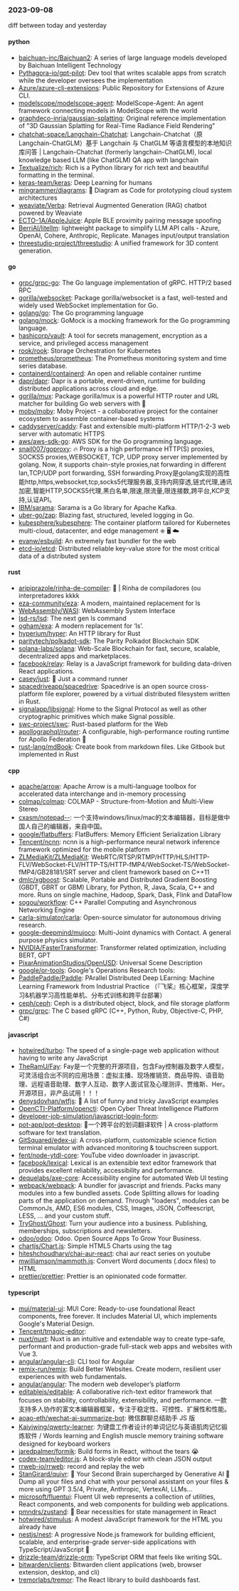 ### 2023-09-08
diff between today and yesterday

#### python
* [baichuan-inc/Baichuan2](https://github.com/baichuan-inc/Baichuan2): A series of large language models developed by Baichuan Intelligent Technology
* [Pythagora-io/gpt-pilot](https://github.com/Pythagora-io/gpt-pilot): Dev tool that writes scalable apps from scratch while the developer oversees the implementation
* [Azure/azure-cli-extensions](https://github.com/Azure/azure-cli-extensions): Public Repository for Extensions of Azure CLI.
* [modelscope/modelscope-agent](https://github.com/modelscope/modelscope-agent): ModelScope-Agent: An agent framework connecting models in ModelScope with the world
* [graphdeco-inria/gaussian-splatting](https://github.com/graphdeco-inria/gaussian-splatting): Original reference implementation of "3D Gaussian Splatting for Real-Time Radiance Field Rendering"
* [chatchat-space/Langchain-Chatchat](https://github.com/chatchat-space/Langchain-Chatchat): Langchain-Chatchat（原Langchain-ChatGLM）基于 Langchain 与 ChatGLM 等语言模型的本地知识库问答 | Langchain-Chatchat (formerly langchain-ChatGLM), local knowledge based LLM (like ChatGLM) QA app with langchain
* [Textualize/rich](https://github.com/Textualize/rich): Rich is a Python library for rich text and beautiful formatting in the terminal.
* [keras-team/keras](https://github.com/keras-team/keras): Deep Learning for humans
* [mingrammer/diagrams](https://github.com/mingrammer/diagrams): 🎨 Diagram as Code for prototyping cloud system architectures
* [weaviate/Verba](https://github.com/weaviate/Verba): Retrieval Augmented Generation (RAG) chatbot powered by Weaviate
* [ECTO-1A/AppleJuice](https://github.com/ECTO-1A/AppleJuice): Apple BLE proximity pairing message spoofing
* [BerriAI/litellm](https://github.com/BerriAI/litellm): lightweight package to simplify LLM API calls - Azure, OpenAI, Cohere, Anthropic, Replicate. Manages input/output translation
* [threestudio-project/threestudio](https://github.com/threestudio-project/threestudio): A unified framework for 3D content generation.

#### go
* [grpc/grpc-go](https://github.com/grpc/grpc-go): The Go language implementation of gRPC. HTTP/2 based RPC
* [gorilla/websocket](https://github.com/gorilla/websocket): Package gorilla/websocket is a fast, well-tested and widely used WebSocket implementation for Go.
* [golang/go](https://github.com/golang/go): The Go programming language
* [golang/mock](https://github.com/golang/mock): GoMock is a mocking framework for the Go programming language.
* [hashicorp/vault](https://github.com/hashicorp/vault): A tool for secrets management, encryption as a service, and privileged access management
* [rook/rook](https://github.com/rook/rook): Storage Orchestration for Kubernetes
* [prometheus/prometheus](https://github.com/prometheus/prometheus): The Prometheus monitoring system and time series database.
* [containerd/containerd](https://github.com/containerd/containerd): An open and reliable container runtime
* [dapr/dapr](https://github.com/dapr/dapr): Dapr is a portable, event-driven, runtime for building distributed applications across cloud and edge.
* [gorilla/mux](https://github.com/gorilla/mux): Package gorilla/mux is a powerful HTTP router and URL matcher for building Go web servers with 🦍
* [moby/moby](https://github.com/moby/moby): Moby Project - a collaborative project for the container ecosystem to assemble container-based systems
* [caddyserver/caddy](https://github.com/caddyserver/caddy): Fast and extensible multi-platform HTTP/1-2-3 web server with automatic HTTPS
* [aws/aws-sdk-go](https://github.com/aws/aws-sdk-go): AWS SDK for the Go programming language.
* [snail007/goproxy](https://github.com/snail007/goproxy): 🔥 Proxy is a high performance HTTP(S) proxies, SOCKS5 proxies,WEBSOCKET, TCP, UDP proxy server implemented by golang. Now, it supports chain-style proxies,nat forwarding in different lan,TCP/UDP port forwarding, SSH forwarding.Proxy是golang实现的高性能http,https,websocket,tcp,socks5代理服务器,支持内网穿透,链式代理,通讯加密,智能HTTP,SOCKS5代理,黑白名单,限速,限流量,限连接数,跨平台,KCP支持,认证API。
* [IBM/sarama](https://github.com/IBM/sarama): Sarama is a Go library for Apache Kafka.
* [uber-go/zap](https://github.com/uber-go/zap): Blazing fast, structured, leveled logging in Go.
* [kubesphere/kubesphere](https://github.com/kubesphere/kubesphere): The container platform tailored for Kubernetes multi-cloud, datacenter, and edge management ⎈ 🖥 ☁️
* [evanw/esbuild](https://github.com/evanw/esbuild): An extremely fast bundler for the web
* [etcd-io/etcd](https://github.com/etcd-io/etcd): Distributed reliable key-value store for the most critical data of a distributed system

#### rust
* [aripiprazole/rinha-de-compiler](https://github.com/aripiprazole/rinha-de-compiler): 🥖 | Rinha de compiladores (ou interpretadores kkkk
* [eza-community/eza](https://github.com/eza-community/eza): A modern, maintained replacement for ls
* [WebAssembly/WASI](https://github.com/WebAssembly/WASI): WebAssembly System Interface
* [lsd-rs/lsd](https://github.com/lsd-rs/lsd): The next gen ls command
* [ogham/exa](https://github.com/ogham/exa): A modern replacement for ‘ls’.
* [hyperium/hyper](https://github.com/hyperium/hyper): An HTTP library for Rust
* [paritytech/polkadot-sdk](https://github.com/paritytech/polkadot-sdk): The Parity Polkadot Blockchain SDK
* [solana-labs/solana](https://github.com/solana-labs/solana): Web-Scale Blockchain for fast, secure, scalable, decentralized apps and marketplaces.
* [facebook/relay](https://github.com/facebook/relay): Relay is a JavaScript framework for building data-driven React applications.
* [casey/just](https://github.com/casey/just): 🤖 Just a command runner
* [spacedriveapp/spacedrive](https://github.com/spacedriveapp/spacedrive): Spacedrive is an open source cross-platform file explorer, powered by a virtual distributed filesystem written in Rust.
* [signalapp/libsignal](https://github.com/signalapp/libsignal): Home to the Signal Protocol as well as other cryptographic primitives which make Signal possible.
* [swc-project/swc](https://github.com/swc-project/swc): Rust-based platform for the Web
* [apollographql/router](https://github.com/apollographql/router): A configurable, high-performance routing runtime for Apollo Federation 🚀
* [rust-lang/mdBook](https://github.com/rust-lang/mdBook): Create book from markdown files. Like Gitbook but implemented in Rust

#### cpp
* [apache/arrow](https://github.com/apache/arrow): Apache Arrow is a multi-language toolbox for accelerated data interchange and in-memory processing
* [colmap/colmap](https://github.com/colmap/colmap): COLMAP - Structure-from-Motion and Multi-View Stereo
* [cxasm/notepad--](https://github.com/cxasm/notepad--): 一个支持windows/linux/mac的文本编辑器，目标是做中国人自己的编辑器，来自中国。
* [google/flatbuffers](https://github.com/google/flatbuffers): FlatBuffers: Memory Efficient Serialization Library
* [Tencent/ncnn](https://github.com/Tencent/ncnn): ncnn is a high-performance neural network inference framework optimized for the mobile platform
* [ZLMediaKit/ZLMediaKit](https://github.com/ZLMediaKit/ZLMediaKit): WebRTC/RTSP/RTMP/HTTP/HLS/HTTP-FLV/WebSocket-FLV/HTTP-TS/HTTP-fMP4/WebSocket-TS/WebSocket-fMP4/GB28181/SRT server and client framework based on C++11
* [dmlc/xgboost](https://github.com/dmlc/xgboost): Scalable, Portable and Distributed Gradient Boosting (GBDT, GBRT or GBM) Library, for Python, R, Java, Scala, C++ and more. Runs on single machine, Hadoop, Spark, Dask, Flink and DataFlow
* [sogou/workflow](https://github.com/sogou/workflow): C++ Parallel Computing and Asynchronous Networking Engine
* [carla-simulator/carla](https://github.com/carla-simulator/carla): Open-source simulator for autonomous driving research.
* [google-deepmind/mujoco](https://github.com/google-deepmind/mujoco): Multi-Joint dynamics with Contact. A general purpose physics simulator.
* [NVIDIA/FasterTransformer](https://github.com/NVIDIA/FasterTransformer): Transformer related optimization, including BERT, GPT
* [PixarAnimationStudios/OpenUSD](https://github.com/PixarAnimationStudios/OpenUSD): Universal Scene Description
* [google/or-tools](https://github.com/google/or-tools): Google's Operations Research tools:
* [PaddlePaddle/Paddle](https://github.com/PaddlePaddle/Paddle): PArallel Distributed Deep LEarning: Machine Learning Framework from Industrial Practice （『飞桨』核心框架，深度学习&机器学习高性能单机、分布式训练和跨平台部署）
* [ceph/ceph](https://github.com/ceph/ceph): Ceph is a distributed object, block, and file storage platform
* [grpc/grpc](https://github.com/grpc/grpc): The C based gRPC (C++, Python, Ruby, Objective-C, PHP, C#)

#### javascript
* [hotwired/turbo](https://github.com/hotwired/turbo): The speed of a single-page web application without having to write any JavaScript
* [TheRamU/Fay](https://github.com/TheRamU/Fay): Fay是一个完整的开源项目，包含Fay控制器及数字人模型，可灵活组合出不同的应用场景：虚拟主播、现场推销货、商品导购、语音助理、远程语音助理、数字人互动、数字人面试官及心理测评、贾维斯、Her。 开源项目，非产品试用！！！
* [denysdovhan/wtfjs](https://github.com/denysdovhan/wtfjs): 🤪 A list of funny and tricky JavaScript examples
* [OpenCTI-Platform/opencti](https://github.com/OpenCTI-Platform/opencti): Open Cyber Threat Intelligence Platform
* [developer-job-simulation/javascript-login-form](https://github.com/developer-job-simulation/javascript-login-form): 
* [pot-app/pot-desktop](https://github.com/pot-app/pot-desktop): 🌈一个跨平台的划词翻译软件 | A cross-platform software for text translation.
* [GitSquared/edex-ui](https://github.com/GitSquared/edex-ui): A cross-platform, customizable science fiction terminal emulator with advanced monitoring & touchscreen support.
* [fent/node-ytdl-core](https://github.com/fent/node-ytdl-core): YouTube video downloader in javascript.
* [facebook/lexical](https://github.com/facebook/lexical): Lexical is an extensible text editor framework that provides excellent reliability, accessibility and performance.
* [dequelabs/axe-core](https://github.com/dequelabs/axe-core): Accessibility engine for automated Web UI testing
* [webpack/webpack](https://github.com/webpack/webpack): A bundler for javascript and friends. Packs many modules into a few bundled assets. Code Splitting allows for loading parts of the application on demand. Through "loaders", modules can be CommonJs, AMD, ES6 modules, CSS, Images, JSON, Coffeescript, LESS, ... and your custom stuff.
* [TryGhost/Ghost](https://github.com/TryGhost/Ghost): Turn your audience into a business. Publishing, memberships, subscriptions and newsletters.
* [odoo/odoo](https://github.com/odoo/odoo): Odoo. Open Source Apps To Grow Your Business.
* [chartjs/Chart.js](https://github.com/chartjs/Chart.js): Simple HTML5 Charts using the <canvas> tag
* [hiteshchoudhary/chai-aur-react](https://github.com/hiteshchoudhary/chai-aur-react): chai aur react series on youtube
* [mwilliamson/mammoth.js](https://github.com/mwilliamson/mammoth.js): Convert Word documents (.docx files) to HTML
* [prettier/prettier](https://github.com/prettier/prettier): Prettier is an opinionated code formatter.

#### typescript
* [mui/material-ui](https://github.com/mui/material-ui): MUI Core: Ready-to-use foundational React components, free forever. It includes Material UI, which implements Google's Material Design.
* [Tencent/tmagic-editor](https://github.com/Tencent/tmagic-editor): 
* [nuxt/nuxt](https://github.com/nuxt/nuxt): Nuxt is an intuitive and extendable way to create type-safe, performant and production-grade full-stack web apps and websites with Vue 3.
* [angular/angular-cli](https://github.com/angular/angular-cli): CLI tool for Angular
* [remix-run/remix](https://github.com/remix-run/remix): Build Better Websites. Create modern, resilient user experiences with web fundamentals.
* [angular/angular](https://github.com/angular/angular): The modern web developer’s platform
* [editablejs/editable](https://github.com/editablejs/editable): A collaborative rich-text editor framework that focuses on stability, controllability, extensibility, and performance. 一款支持多人协作的富文本编辑器框架，专注于稳定性、可控性、扩展性和性能。
* [aoao-eth/wechat-ai-summarize-bot](https://github.com/aoao-eth/wechat-ai-summarize-bot): 微信群聊总结助手 JS 版
* [Kaiyiwing/qwerty-learner](https://github.com/Kaiyiwing/qwerty-learner): 为键盘工作者设计的单词记忆与英语肌肉记忆锻炼软件 / Words learning and English muscle memory training software designed for keyboard workers
* [jaredpalmer/formik](https://github.com/jaredpalmer/formik): Build forms in React, without the tears 😭
* [codex-team/editor.js](https://github.com/codex-team/editor.js): A block-style editor with clean JSON output
* [rrweb-io/rrweb](https://github.com/rrweb-io/rrweb): record and replay the web
* [StanGirard/quivr](https://github.com/StanGirard/quivr): 🧠 Your Second Brain supercharged by Generative AI 🧠 Dump all your files and chat with your personal assistant on your files & more using GPT 3.5/4, Private, Anthropic, VertexAI, LLMs...
* [microsoft/fluentui](https://github.com/microsoft/fluentui): Fluent UI web represents a collection of utilities, React components, and web components for building web applications.
* [pmndrs/zustand](https://github.com/pmndrs/zustand): 🐻 Bear necessities for state management in React
* [hotwired/stimulus](https://github.com/hotwired/stimulus): A modest JavaScript framework for the HTML you already have
* [nestjs/nest](https://github.com/nestjs/nest): A progressive Node.js framework for building efficient, scalable, and enterprise-grade server-side applications with TypeScript/JavaScript 🚀
* [drizzle-team/drizzle-orm](https://github.com/drizzle-team/drizzle-orm): TypeScript ORM that feels like writing SQL.
* [bitwarden/clients](https://github.com/bitwarden/clients): Bitwarden client applications (web, browser extension, desktop, and cli)
* [tremorlabs/tremor](https://github.com/tremorlabs/tremor): The React library to build dashboards fast.
